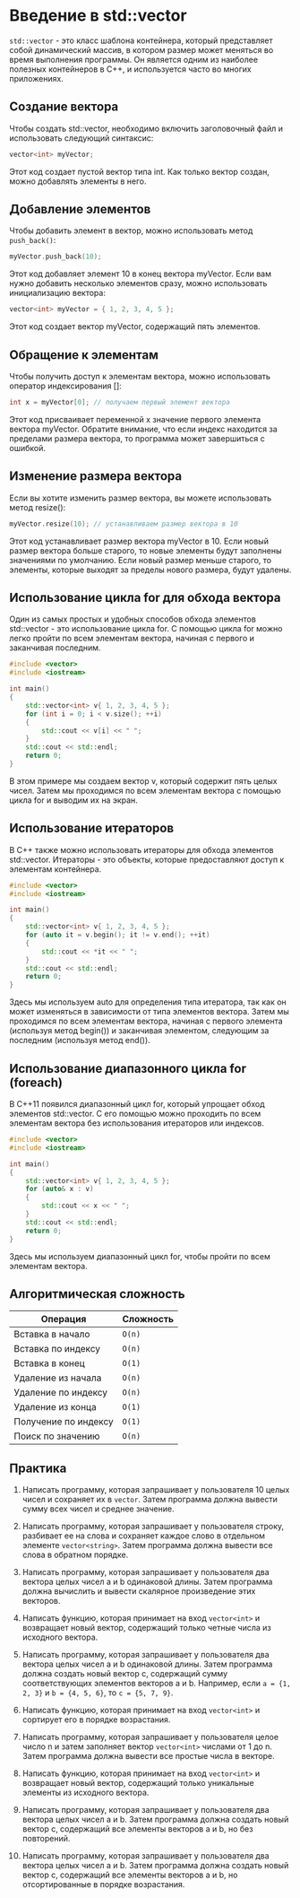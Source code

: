 # Введение в std::vector

`std::vector` - это класс шаблона контейнера, который представляет собой динамический массив, в котором размер может меняться во время выполнения программы. Он является одним из наиболее полезных контейнеров в C++, и используется часто во многих приложениях.
## Создание вектора

Чтобы создать std::vector, необходимо включить заголовочный файл <vector> и использовать следующий синтаксис:

```cpp
vector<int> myVector;
```
Этот код создает пустой вектор типа int. Как только вектор создан, можно добавлять элементы в него.

## Добавление элементов

Чтобы добавить элемент в вектор, можно использовать метод `push_back()`:

```cpp
myVector.push_back(10);
```
Этот код добавляет элемент 10 в конец вектора myVector. Если вам нужно добавить несколько элементов сразу, можно использовать инициализацию вектора:

```cpp
vector<int> myVector = { 1, 2, 3, 4, 5 };
```
Этот код создает вектор myVector, содержащий пять элементов.

## Обращение к элементам

Чтобы получить доступ к элементам вектора, можно использовать оператор индексирования []:

```cpp
int x = myVector[0]; // получаем первый элемент вектора
```
Этот код присваивает переменной x значение первого элемента вектора myVector. Обратите внимание, что если индекс находится за пределами размера вектора, то программа может завершиться с ошибкой.

## Изменение размера вектора

Если вы хотите изменить размер вектора, вы можете использовать метод resize():

```cpp
myVector.resize(10); // устанавливаем размер вектора в 10
```
Этот код устанавливает размер вектора myVector в 10. Если новый размер вектора больше старого, то новые элементы будут заполнены значениями по умолчанию. Если новый размер меньше старого, то элементы, которые выходят за пределы нового размера, будут удалены.

## Использование цикла for для обхода вектора

Один из самых простых и удобных способов обхода элементов std::vector - это использование цикла for. С помощью цикла for можно легко пройти по всем элементам вектора, начиная с первого и заканчивая последним.

```c++
#include <vector>
#include <iostream>

int main()
{
    std::vector<int> v{ 1, 2, 3, 4, 5 };
    for (int i = 0; i < v.size(); ++i)
    {
        std::cout << v[i] << " ";
    }
    std::cout << std::endl;
    return 0;
}
```
В этом примере мы создаем вектор v, который содержит пять целых чисел. Затем мы проходимся по всем элементам вектора с помощью цикла for и выводим их на экран.
## Использование итераторов

В C++ также можно использовать итераторы для обхода элементов std::vector. Итераторы - это объекты, которые предоставляют доступ к элементам контейнера.

```c++
#include <vector>
#include <iostream>

int main()
{
    std::vector<int> v{ 1, 2, 3, 4, 5 };
    for (auto it = v.begin(); it != v.end(); ++it)
    {
        std::cout << *it << " ";
    }
    std::cout << std::endl;
    return 0;
}
```
Здесь мы используем auto для определения типа итератора, так как он может изменяться в зависимости от типа элементов вектора. Затем мы проходимся по всем элементам вектора, начиная с первого элемента (используя метод begin()) и заканчивая элементом, следующим за последним (используя метод end()).
## Использование диапазонного цикла for (foreach)

В C++11 появился диапазонный цикл for, который упрощает обход элементов std::vector. С его помощью можно проходить по всем элементам вектора без использования итераторов или индексов.

```c++
#include <vector>
#include <iostream>

int main()
{
    std::vector<int> v{ 1, 2, 3, 4, 5 };
    for (auto& x : v)
    {
        std::cout << x << " ";
    }
    std::cout << std::endl;
    return 0;
}
```
Здесь мы используем диапазонный цикл for, чтобы пройти по всем элементам вектора.

## Алгоритмическая сложность

| Операция             | Сложность       |
|----------------------|-----------------|
| Вставка в начало     |          `O(n)` |
| Вставка по индексу   |          `O(n)` |
| Вставка в конец      |          `O(1)` |
| Удаление из начала   |          `O(n)` |
| Удаление по индексу  |          `O(n)` |
| Удаление из конца    |          `O(1)` |
| Получение по индексу |          `O(1)` |
| Поиск по значению    |          `O(n)` |

## Практика
1. Написать программу, которая запрашивает у пользователя 10 целых чисел и сохраняет их в `vector`. Затем программа должна вывести сумму всех чисел и среднее значение.

2. Написать программу, которая запрашивает у пользователя строку, разбивает ее на слова и сохраняет каждое слово в отдельном элементе `vector<string>`. Затем программа должна вывести все слова в обратном порядке.

3. Написать программу, которая запрашивает у пользователя два вектора целых чисел a и b одинаковой длины. Затем программа должна вычислить и вывести скалярное произведение этих векторов.

4. Написать функцию, которая принимает на вход `vector<int>` и возвращает новый вектор, содержащий только четные числа из исходного вектора.

5. Написать программу, которая запрашивает у пользователя два вектора целых чисел a и b одинаковой длины. Затем программа должна создать новый вектор c, содержащий сумму соответствующих элементов векторов a и b. Например, если `a = {1, 2, 3}` и `b = {4, 5, 6}`, то `c = {5, 7, 9}`.

6. Написать функцию, которая принимает на вход `vector<int>` и сортирует его в порядке возрастания.

7. Написать программу, которая запрашивает у пользователя целое число n и затем заполняет вектор `vector<int>` числами от 1 до n. Затем программа должна вывести все простые числа в векторе.

8. Написать функцию, которая принимает на вход `vector<int>` и возвращает новый вектор, содержащий только уникальные элементы из исходного вектора.

9. Написать программу, которая запрашивает у пользователя два вектора целых чисел a и b. Затем программа должна создать новый вектор c, содержащий все элементы векторов a и b, но без повторений.

10. Написать программу, которая запрашивает у пользователя два вектора целых чисел a и b. Затем программа должна создать новый вектор c, содержащий все элементы векторов a и b, но отсортированные в порядке возрастания.
